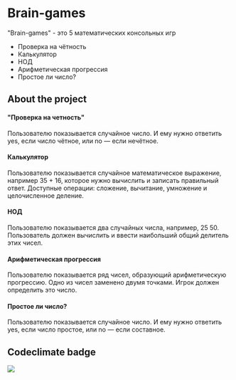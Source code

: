 # Brain-games

"Brain-games" - это 5 математических консольных игр

- Проверка на чётность
- Калькулятор
- НОД
- Арифметическая прогрессия
- Простое ли число?
## About the project
#### "Проверка на четность"
Пользователю показывается случайное число. И ему нужно ответить yes, если число чётное, или no — если нечётное.
#### Калькулятор
Пользователю показывается случайное математическое выражение, например 35 + 16, которое нужно вычислить и записать правильный ответ.
Доступные операции: сложение, вычитание, умножение и целочисленное деление.
#### НОД
Пользователю показывается два случайных числа, например, 25 50. Пользователь должен вычислить и ввести наибольший общий делитель этих чисел.
#### Арифметическая прогрессия
Пользователю показывается ряд чисел, образующий арифметическую прогрессию. Одно из чисел заменено двумя точками. Игрок должен определить это число.
#### Простое ли число?
Пользователю показывается случайное число. И ему нужно ответить yes, если число простое, или no — если составное.
## Codeclimate badge

<a href="https://codeclimate.com/github/Tatarization/project/maintainability"><img src="https://api.codeclimate.com/v1/badges/40c028215cb3a8af7395/maintainability" /></a>
